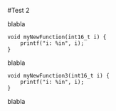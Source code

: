 #Test 2

blabla

<!-- TagMD tag1 ../ref.txt -->
```
void myNewFunction(int16_t i) {
	printf("i: %in", i);
}

```

blabla

<!-- TagMD tag3 ../ref.txt -->
```
void myNewFunction3(int16_t i) {
	printf("i: %in", i);
}

```

blabla

